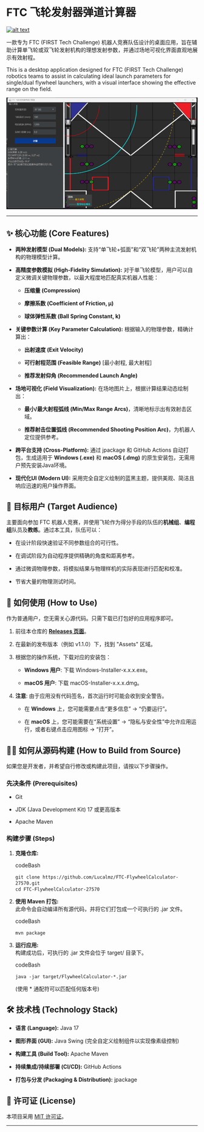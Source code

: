 # FTC 飞轮发射器弹道计算器

[](https://www.google.com/url?sa=E&q=https%3A%2F%2Fgithub.com%2FLucalmz%2FFTC-FlywheelCalculator-27570%2Factions%2Fworkflows%2Frelease-packager.yml)

[![alt text](https://github.com/Lucalmz/FTC-FlywheelCalculator-27570/actions/workflows/release-packager.yml/badge.svg)](https://github.com/Lucalmz/FTC-FlywheelCalculator-27570/releases/latest)

一款专为 FTC (FIRST Tech Challenge) 机器人竞赛队伍设计的桌面应用，旨在辅助计算单飞轮或双飞轮发射机构的理想发射参数，并通过场地可视化界面直观地展示有效射程。

This is a desktop application designed for FTC (FIRST Tech Challenge) robotics teams to assist in calculating ideal launch parameters for single/dual flywheel launchers, with a visual interface showing the effective range on the field.

![alt text](screenshot.png)

---

## ✨ 核心功能 (Core Features)

- **两种发射模型 (Dual Models):** 支持“单飞轮+弧面”和“双飞轮”两种主流发射机构的物理模型计算。

- **高精度参数模拟 (High-Fidelity Simulation):** 对于单飞轮模型，用户可以自定义微调关键物理参数，以最大程度地匹配真实机器人性能：
  
  - **压缩量 (Compression)**
  
  - **摩擦系数 (Coefficient of Friction, μ)**
  
  - **球体弹性系数 (Ball Spring Constant, k)**

- **关键参数计算 (Key Parameter Calculation):** 根据输入的物理参数，精确计算出：
  
  - **出射速度 (Exit Velocity)**
  
  - **可行射程范围 (Feasible Range)** [最小射程, 最大射程]
  
  - **推荐发射仰角 (Recommended Launch Angle)**

- **场地可视化 (Field Visualization):** 在场地图片上，根据计算结果动态绘制出：
  
  - **最小/最大射程弧线 (Min/Max Range Arcs)**，清晰地标示出有效射击区域。
  
  - **推荐射击位置弧线 (Recommended Shooting Position Arc)**，为机器人定位提供参考。

- **跨平台支持 (Cross-Platform):** 通过 jpackage 和 GitHub Actions 自动打包，生成适用于 **Windows (.exe)** 和 **macOS (.dmg)** 的原生安装包，无需用户预先安装Java环境。

- **现代化UI (Modern UI):** 采用完全自定义绘制的蓝黑主题，提供美观、简洁且响应迅速的用户操作界面。

## 🎯 目标用户 (Target Audience)

主要面向参加 FTC 机器人竞赛，并使用飞轮作为得分手段的队伍的**机械组**、**编程组**队员及**教练**。通过本工具，队伍可以：

- 在设计阶段快速验证不同参数组合的可行性。

- 在调试阶段为自动程序提供精确的角度和距离参考。

- 通过微调物理参数，将模拟结果与物理样机的实际表现进行匹配和校准。

- 节省大量的物理测试时间。

## 🚀 如何使用 (How to Use)

作为普通用户，您无需关心源代码。只需下载已打包好的应用程序即可。

1. 前往本仓库的 **[Releases 页面](https://www.google.com/url?sa=E&q=https%3A%2F%2Fgithub.com%2FLucalmz%2FFTC-FlywheelCalculator-27570%2Freleases%2Flatest)**。

2. 在最新的发布版本（例如 v1.1.0）下，找到 "Assets" 区域。

3. 根据您的操作系统，下载对应的安装包：
   
   - **Windows 用户**: 下载 Windows-Installer-x.x.x.exe。
   
   - **macOS 用户**: 下载 macOS-Installer-x.x.x.dmg。

4. **注意**: 由于应用没有代码签名，首次运行时可能会收到安全警告。
   
   - 在 **Windows** 上，您可能需要点击“更多信息” -> “仍要运行”。
   
   - 在 **macOS** 上，您可能需要在“系统设置” -> “隐私与安全性”中允许应用运行，或者右键点击应用图标 -> “打开”。

## 👨‍💻 如何从源码构建 (How to Build from Source)

如果您是开发者，并希望自行修改或构建此项目，请按以下步骤操作。

### 先决条件 (Prerequisites)

- Git

- JDK (Java Development Kit) 17 或更高版本

- Apache Maven

### 构建步骤 (Steps)

1. **克隆仓库:**
   
   codeBash
   
   ```
   git clone https://github.com/Lucalmz/FTC-FlywheelCalculator-27570.git
   cd FTC-FlywheelCalculator-27570
   ```

2. **使用 Maven 打包:**  
   此命令会自动编译所有源代码，并将它们打包成一个可执行的 .jar 文件。
   
   codeBash
   
   ```
   mvn package
   ```

3. **运行应用:**  
   构建成功后，可执行的 .jar 文件会位于 target/ 目录下。
   
   codeBash
   
   ```
   java -jar target/FlywheelCalculator-*.jar
   ```
   
   (使用 * 通配符可以匹配任何版本号)

## 🛠️ 技术栈 (Technology Stack)

- **语言 (Language):** Java 17

- **图形界面 (GUI):** Java Swing (完全自定义绘制组件以实现像素级控制)

- **构建工具 (Build Tool):** Apache Maven

- **持续集成/持续部署 (CI/CD):** GitHub Actions

- **打包与分发 (Packaging & Distribution):** jpackage

## 📄 许可证 (License)

本项目采用 [MIT 许可证](https://www.google.com/url?sa=E&q=LICENSE)。

---
